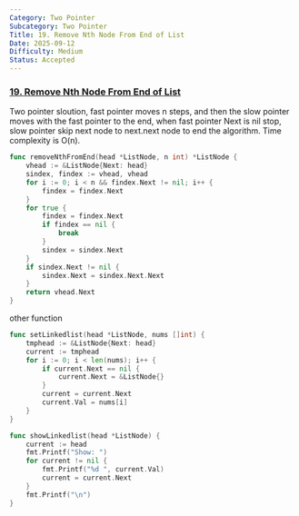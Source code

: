 ```yaml
---
Category: Two Pointer
Subcategory: Two Pointer
Title: 19. Remove Nth Node From End of List
Date: 2025-09-12
Difficulty: Medium
Status: Accepted
---
```

### [19. Remove Nth Node From End of List]

Two pointer sloution, fast pointer moves n steps, and then the slow pointer moves with the fast pointer to the end,
when fast pointer Next is nil stop, slow pointer skip next node to next.next node to end the algorithm.
Time complexity is O(n).

```go
func removeNthFromEnd(head *ListNode, n int) *ListNode {
    vhead := &ListNode{Next: head}
    sindex, findex := vhead, vhead
    for i := 0; i < n && findex.Next != nil; i++ {
        findex = findex.Next
    }
    for true {
        findex = findex.Next
        if findex == nil {
            break
        }
        sindex = sindex.Next
    }
    if sindex.Next != nil {
        sindex.Next = sindex.Next.Next
    }
    return vhead.Next
}
```

other function
```go
func setLinkedlist(head *ListNode, nums []int) {
	tmphead := &ListNode{Next: head}
	current := tmphead
	for i := 0; i < len(nums); i++ {
		if current.Next == nil {
			current.Next = &ListNode{}
		}
		current = current.Next
		current.Val = nums[i]
	}
}

func showLinkedlist(head *ListNode) {
	current := head
	fmt.Printf("Show: ")
	for current != nil {
		fmt.Printf("%d ", current.Val)
		current = current.Next
	}
	fmt.Printf("\n")
}
```

[19. Remove Nth Node From End of List]: https://leetcode.com/problems/remove-nth-node-from-end-of-list/
